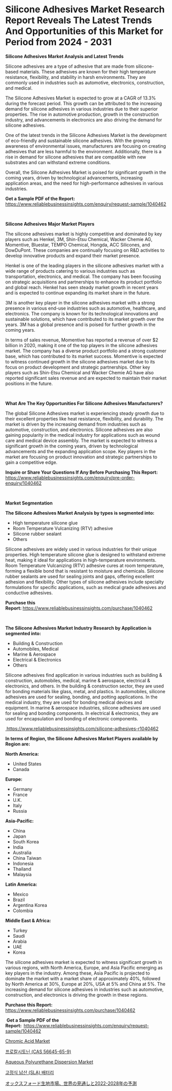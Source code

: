 <p><h1>Silicone Adhesives Market Research Report Reveals The Latest Trends And Opportunities of this Market for Period from 2024 - 2031</h1></p><p><strong>Silicone Adhesives Market Analysis and Latest Trends</strong></p>
<p><p>Silicone adhesives are a type of adhesive that are made from silicone-based materials. These adhesives are known for their high temperature resistance, flexibility, and stability in harsh environments. They are commonly used in industries such as automotive, electronics, construction, and medical.</p><p>The Silicone Adhesives Market is expected to grow at a CAGR of 13.3% during the forecast period. This growth can be attributed to the increasing demand for silicone adhesives in various industries due to their superior properties. The rise in automotive production, growth in the construction industry, and advancements in electronics are also driving the demand for silicone adhesives.</p><p>One of the latest trends in the Silicone Adhesives Market is the development of eco-friendly and sustainable silicone adhesives. With the growing awareness of environmental issues, manufacturers are focusing on creating adhesives that are less harmful to the environment. Additionally, there is a rise in demand for silicone adhesives that are compatible with new substrates and can withstand extreme conditions.</p><p>Overall, the Silicone Adhesives Market is poised for significant growth in the coming years, driven by technological advancements, increasing application areas, and the need for high-performance adhesives in various industries.</p></p>
<p><strong>Get a Sample PDF of the Report:&nbsp;</strong> <a href="https://www.reliablebusinessinsights.com/enquiry/request-sample/1040462">https://www.reliablebusinessinsights.com/enquiry/request-sample/1040462</a></p>
<p>&nbsp;</p>
<p><strong>Silicone Adhesives Major Market Players</strong></p>
<p><p>The silicone adhesives market is highly competitive and dominated by key players such as Henkel, 3M, Shin-Etsu Chemical, Wacker Chemie AG, Momentive, Bluestar, TEMPO Chemical, Hongda, ACC Silicones, and DowDuPont. These companies are continually focusing on R&D activities to develop innovative products and expand their market presence.</p><p>Henkel is one of the leading players in the silicone adhesives market with a wide range of products catering to various industries such as transportation, electronics, and medical. The company has been focusing on strategic acquisitions and partnerships to enhance its product portfolio and global reach. Henkel has seen steady market growth in recent years and is expected to continue expanding its market share in the future.</p><p>3M is another key player in the silicone adhesives market with a strong presence in various end-use industries such as automotive, healthcare, and electronics. The company is known for its technological innovations and sustainable solutions, which have contributed to its market growth over the years. 3M has a global presence and is poised for further growth in the coming years.</p><p>In terms of sales revenue, Momentive has reported a revenue of over $2 billion in 2020, making it one of the top players in the silicone adhesives market. The company has a diverse product portfolio and a strong customer base, which has contributed to its market success. Momentive is expected to witness continued growth in the silicone adhesives market due to its focus on product development and strategic partnerships. Other key players such as Shin-Etsu Chemical and Wacker Chemie AG have also reported significant sales revenue and are expected to maintain their market positions in the future.</p></p>
<p>&nbsp;</p>
<p><strong>What Are The Key Opportunities For Silicone Adhesives Manufacturers?</strong></p>
<p><p>The global Silicone Adhesives market is experiencing steady growth due to their excellent properties like heat resistance, flexibility, and durability. The market is driven by the increasing demand from industries such as automotive, construction, and electronics. Silicone adhesives are also gaining popularity in the medical industry for applications such as wound care and medical device assembly. The market is expected to witness a significant growth in the coming years, driven by technological advancements and the expanding application scope. Key players in the market are focusing on product innovation and strategic partnerships to gain a competitive edge.</p></p>
<p><strong>Inquire or Share Your Questions If Any Before Purchasing This Report:</strong> <a href="https://www.reliablebusinessinsights.com/enquiry/pre-order-enquiry/1040462">https://www.reliablebusinessinsights.com/enquiry/pre-order-enquiry/1040462</a></p>
<p>&nbsp;</p>
<p><strong>Market Segmentation</strong></p>
<p><strong>The Silicone Adhesives Market Analysis by types is segmented into:</strong></p>
<p><ul><li>High temperature silicone glue</li><li>Room Temperature Vulcanizing (RTV) adhesive</li><li>Silicone rubber sealant</li><li>Others</li></ul></p>
<p><p>Silicone adhesives are widely used in various industries for their unique properties. High temperature silicone glue is designed to withstand extreme heat, making it ideal for applications in high-temperature environments. Room Temperature Vulcanizing (RTV) adhesive cures at room temperature, forming a flexible bond that is resistant to moisture and chemicals. Silicone rubber sealants are used for sealing joints and gaps, offering excellent adhesion and flexibility. Other types of silicone adhesives include specialty formulations for specific applications, such as medical grade adhesives and conductive adhesives.</p></p>
<p><strong>Purchase this Report:&nbsp;</strong><a href="https://www.reliablebusinessinsights.com/purchase/1040462">https://www.reliablebusinessinsights.com/purchase/1040462</a></p>
<p>&nbsp;</p>
<p><strong>The Silicone Adhesives Market Industry Research by Application is segmented into:</strong></p>
<p><ul><li>Building & Construction</li><li>Automobiles, Medical</li><li>Marine & Aerospace</li><li>Electrical & Electronics</li><li>Others</li></ul></p>
<p><p>Silicone adhesives find application in various industries such as building & construction, automobiles, medical, marine & aerospace, electrical & electronics, and others. In the building & construction sector, they are used for bonding materials like glass, metal, and plastics. In automobiles, silicone adhesives are used for sealing, bonding, and potting applications. In the medical industry, they are used for bonding medical devices and equipment. In marine & aerospace industries, silicone adhesives are used for sealing and bonding components. In electrical & electronics, they are used for encapsulation and bonding of electronic components.</p></p>
<p><a href="https://www.reliablebusinessinsights.com/silicone-adhesives-r1040462">&nbsp;https://www.reliablebusinessinsights.com/silicone-adhesives-r1040462</a></p>
<p><strong>In terms of Region, the Silicone Adhesives Market Players available by Region are:</strong></p>
<p>
    <p> <strong> North America: </strong>
        <ul>
            <li>United States</li>
            <li>Canada</li>
        </ul>
        </p> 
    <p> <strong> Europe: </strong>
        <ul>
            <li>Germany</li>
            <li>France</li>
            <li>U.K.</li>
            <li>Italy</li>
            <li>Russia</li>
        </ul>
        </p> 
    <p> <strong> Asia-Pacific: </strong>
        <ul>
            <li>China</li>
            <li>Japan</li>
            <li>South Korea</li>
            <li>India</li>
            <li>Australia</li>
            <li>China Taiwan</li>
            <li>Indonesia</li>
            <li>Thailand</li>
            <li>Malaysia</li>
        </ul>
        </p> 
    <p> <strong> Latin America: </strong>
        <ul>
            <li>Mexico</li>
            <li>Brazil</li>
            <li>Argentina Korea</li>
            <li>Colombia</li>
        </ul>
        </p> 
    <p> <strong> Middle East & Africa: </strong>
        <ul>
            <li>Turkey</li>
            <li>Saudi</li>
            <li>Arabia</li>
            <li>UAE</li>
            <li>Korea</li>
        </ul>
    </p>
    </p>
<p><p>The silicone adhesives market is expected to witness significant growth in various regions, with North America, Europe, and Asia Pacific emerging as key players in the industry. Among these, Asia Pacific is projected to dominate the market with a market share of approximately 40%, followed by North America at 30%, Europe at 20%, USA at 5% and China at 5%. The increasing demand for silicone adhesives in industries such as automotive, construction, and electronics is driving the growth in these regions.</p></p>
<p><strong>Purchase this Report: </strong><a href="https://www.reliablebusinessinsights.com/purchase/1040462">https://www.reliablebusinessinsights.com/purchase/1040462</a></p>
<p>&nbsp;<strong>Get a Sample PDF of the Report:&nbsp;&nbsp;</strong><a href="https://www.reliablebusinessinsights.com/enquiry/request-sample/1040462">https://www.reliablebusinessinsights.com/enquiry/request-sample/1040462</a></p>
<p><strong></strong></p>
<p><p><a href="https://github.com/luckyshygirl/Market-Research-Report-List-5/blob/main/chromic-acid-market.md">Chromic Acid Market</a></p><p><a href="https://medium.com/@treyhettinger2023/%ED%94%84%EB%A1%9C%EC%B9%BC%EC%8B%9C%ED%86%A0%EB%8B%8C-cas-56645-65-9-%EC%8B%9C%EC%9E%A5-%EB%B3%B4%EA%B3%A0%EC%84%9C-%EC%A0%9C%ED%92%88-%EC%9C%A0%ED%98%95%EB%B3%84-%ED%94%84%EB%A1%9C%EC%B9%BC%EC%8B%9C%ED%86%A0%EB%8B%8C-%ED%95%AD%EC%9B%90-%ED%94%84%EB%A1%9C%EC%B9%BC%EC%8B%9C%ED%86%A0%EB%8B%8C-%ED%95%AD%EC%B2%B4-%EC%B5%9C%EC%A2%85-%EC%82%AC%EC%9A%A9%EC%B2%98-%EC%9D%98%EB%A3%8C-%EC%82%B0%EC%97%85-%EA%B3%BC%ED%95%99-%EC%97%B0%EA%B5%AC-%EC%88%98%EC%9D%98%EC%82%AC-%EB%B0%8F-%EC%A7%80%EC%97%AD-20f20e7d7202">프로칼시토닌 (CAS 56645-65-9)</a></p><p><a href="https://github.com/markusgodoy/Market-Research-Report-List-3/blob/main/aqueous-polyurethane-dispersion-market.md">Aqueous Polyurethane Dispersion Market</a></p><p><a href="https://medium.com/@treyhettinger2023/%EC%A0%95%EC%A7%80%ED%98%95-%EC%9C%A0%EC%A0%84%EC%A7%80-%EB%B0%B0%ED%84%B0%EB%A6%AC-sla-%EC%8B%9C%EC%9E%A5-%EC%A1%B0%EC%82%AC-%EB%B0%8F-%EC%82%B0%EC%97%85-%EC%A7%84%ED%99%94-%EB%B0%8F-2031%EB%85%84%EA%B9%8C%EC%A7%80%EC%9D%98-%EC%98%88%EC%B8%A1-526131a87ae3">고정식 납산 (SLA) 배터리</a></p><p><a href="https://medium.com/@livingstonrandy/2022%E5%B9%B4%E3%81%8B%E3%82%892028%E5%B9%B4%E3%81%AE%E3%82%B0%E3%83%AD%E3%83%BC%E3%83%90%E3%83%AB%E3%82%AA%E3%83%83%E3%82%AF%E3%82%B9%E3%83%95%E3%82%A9%E3%83%BC%E3%83%89%E3%83%95%E3%82%A1%E3%83%96%E3%83%AA%E3%83%83%E3%82%AF%E3%82%B9%E5%B8%82%E5%A0%B4%E3%81%AB%E3%81%8A%E3%81%91%E3%82%8B%E5%8C%85%E6%8B%AC%E7%9A%84%E3%81%AA%E5%88%86%E6%9E%90-%E3%82%B0%E3%83%AD%E3%83%BC%E3%83%90%E3%83%AB%E3%81%AA%E5%B1%95%E6%9C%9B%E3%81%A8%E4%BA%88%E6%B8%AC-%E6%88%90%E9%95%B7%E3%83%88%E3%83%AC%E3%83%B3%E3%83%89-%E5%B8%82%E5%A0%B4%E4%BA%88%E6%B8%AC-2024%E5%B9%B4-2031%E5%B9%B4-41a222fe147b">オックスフォード生地市場、世界の見通しと2022-2028年の予測</a></p></p>
